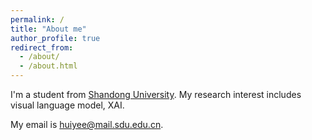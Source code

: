 ```yaml
---
permalink: /
title: "About me"
author_profile: true
redirect_from: 
  - /about/
  - /about.html
---
```


I'm a student from [Shandong University](https://www.sdu.edu.cn/). My research interest includes visual language model, XAI.

My email is [huiyee@mail.sdu.edu.cn](huiyee@mail.sdu.edu.cn).
